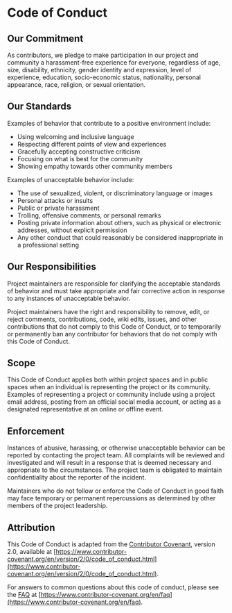 # Code of Conduct

## Our Commitment

As contributors, we pledge to make participation in our project and community a harassment-free experience for everyone, regardless of age, size, disability, ethnicity, gender identity and expression, level of experience, education, socio-economic status, nationality, personal appearance, race, religion, or sexual orientation.

## Our Standards

Examples of behavior that contribute to a positive environment include:

- Using welcoming and inclusive language
- Respecting different points of view and experiences
- Gracefully accepting constructive criticism
- Focusing on what is best for the community
- Showing empathy towards other community members

Examples of unacceptable behavior include:

- The use of sexualized, violent, or discriminatory language or images
- Personal attacks or insults
- Public or private harassment
- Trolling, offensive comments, or personal remarks
- Posting private information about others, such as physical or electronic addresses, without explicit permission
- Any other conduct that could reasonably be considered inappropriate in a professional setting

## Our Responsibilities

Project maintainers are responsible for clarifying the acceptable standards of behavior and must take appropriate and fair corrective action in response to any instances of unacceptable behavior.

Project maintainers have the right and responsibility to remove, edit, or reject comments, contributions, code, wiki edits, issues, and other contributions that do not comply to this Code of Conduct, or to temporarily or permanently ban any contributor for behaviors that do not comply with this Code of Conduct.

## Scope

This Code of Conduct applies both within project spaces and in public spaces when an individual is representing the project or its community. Examples of representing a project or community include using a project email address, posting from an official social media account, or acting as a designated representative at an online or offline event.

## Enforcement

Instances of abusive, harassing, or otherwise unacceptable behavior can be reported by contacting the project team. All complaints will be reviewed and investigated and will result in a response that is deemed necessary and appropriate to the circumstances. The project team is obligated to maintain confidentiality about the reporter of the incident.

Maintainers who do not follow or enforce the Code of Conduct in good faith may face temporary or permanent repercussions as determined by other members of the project leadership.

## Attribution

This Code of Conduct is adapted from the [Contributor Covenant](https://www.contributor-covenant.org), version 2.0, available at [https://www.contributor-covenant.org/en/version/2/0/code_of_conduct.html](https://www.contributor-covenant.org/en/version/2/0/code_of_conduct.html).

For answers to common questions about this code of conduct, please see the [FAQ](https://www.contributor-covenant.org/en/faq) at [https://www.contributor-covenant.org/en/faq](https://www.contributor-covenant.org/en/faq).
